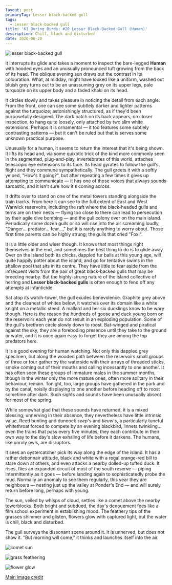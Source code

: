 ```yaml
---
layout: post
primaryTag: Lesser black-backed gull
tags:
  - Lesser black-backed gull
title: '61 Boring Birds: #20 Lesser Black-Backed Gull (Human)'
description: Chill, black and disturbed
date: 2020-06-20
---
```


![lesser black-backed gull](/assets/img/lesser-black-backed-gull.jpg)

It interrupts its glide and takes a moment to inspect the bare-legged **Human** with hooded eyes and an unusually pronounced tuft growing from the back of its head. The oblique evening sun draws out the contrast in its colouration. What, at midday, might have looked like a uniform, washed out bluish grey turns out to be an unassuming grey on its upper legs, pale turquoize on its upper body and a faded khaki on its head.

It circles slowly and takes pleasure in noticing the detail from each angle. From the front, one can see some subtlely darker and lighter patterns against the turquoize; astonishingly structured, as if they'd been purposefully designed. The dark patch on its back appears, on closer inspection, to hang quite loosely, only attached by two slim white extensions. Perhaps it is ornamental &mdash; it too features some subtlely contrasting patterns &mdash; but it can't be ruled out that is serves some unknown practical purpose. 

Unusually for a human, it seems to return the interest that it's being shown. It lifts its head and, via some quixotic trick of the kind more commonly seen in the segmented, plug-and-play, invertebrates of this world, attaches telescopic eye extensions to its face. Its head gyrates to follow the gull's flight and they commune sympathetically. The gull greets it with a softly yelped, "How's it going?", but after repeating a few times it gives up attempting to communicate &mdash; it has one of those voices that always sounds sarcastic, and it isn't sure how it's coming across.

It drifts over to stand on one of the metal towers standing alongside the train tracks. From here it can see to the full extent of East and West Warwick reservoirs, including the raft where the black-headed gulls and terns are on their nests &mdash; flying too close to there can lead to persecution by their agile dive bombing &mdash; and the gull colony over on the main island. Periodically some dozen gulls or so will rise into the air screaming loudly, "Danger... predator... fear...," but it is rarely anything to worry about. Those first time parents can be highly strung; the gulls that cried "Fox!".

It is a little older and wiser though. It knows that most things right themselves in the end, and sometimes the best thing to do is to glide away. Over on the island both its chicks, dappled fur balls at this young age, will quite happily potter about the island, and go for tentative swims in the shallow pool that sits in its centre. They have little to fear aside from the infrequent visits from the pair of great black-backed gulls that may be breeding nearby. But the highly-strung nature of the island collective of herring and **Lesser black-backed gulls** is often enough to fend off any attempts at infanticide.

Sat atop its watch-tower, the gull exudes benevolence. Graphite grey above and the cleanest of whites below, it watches over its domain like a white knight on a metallic steed. A mallard and her six ducklings know to be wary though. Here is the reason the hundreds of goose and duck young born on the reservoirs each year do not result in an exploding population. Some of the gull's brethren circle slowly down to roost. Bat-winged and piratical against the sky, they are a foreboding presence until they take to the ground or water, and it is once again easy to forget they are among the top predators here.

It is a good evening for human watching. Not only this dappled grey specimen, but along the wooded path between the reservoirs small groups of three or four gather by the waterside with their arrays of threaded sticks, smoke coming out of their mouths and calling incessantly to one another. It has often seen these groups of immature males in the summer months, though in the winter only the more mature ones, often more solitary in their behaviour, remain. Tonight, too, large groups have gathered in the park and by the canal, noisily displaying to one another before heading off to roost sometime after dark. Such sights and sounds have been unusually absent for most of the spring.

While somewhat glad that these sounds have returned, it is a mixed blessing; unnerving in their absence, they nevertheless have little intrinsic value. Reed bunting and dunnock _seep_'s and _tieuw_'s, a particularly tuneful whitethroat forced to compete by an evening blackbird, linnets twinkling... even the trains that pass every five minutes; they each contribute in their own way to the day's slow exhaling of life before it darkens. The humans, like unruly owls, are disruptors.

It sees an oystercatcher pick its way along the edge of the island. It has a rather debonnair attitude, black and white with a regal orange-red bill to stare down at others, and even attacks a nearby dolled-up tufted duck. It rises, flies an expanded circuit of most of the south reserve &mdash; piping intermittently as it goes &mdash; before landing again to sophisticatedly probe the mud. Normally an anomaly to see them regularly, this year they are neighbours &mdash; nesting just up the valley at Ponder's End &mdash; and will surely return before long, perhaps with young.

The sun, veiled by whisps of cloud, settles like a comet above the nearby towerblocks. Both bright and subdued, the day's denouement fees like a film school experiment in establishing mood. The feathery tips of the grasses shimmer and glisten, flowers glow with captured light, but the water is chill, black and disturbed.

The gull surveys the dissonant scene around it. It is unnerved, but does not show it. "But morning will come," it thinks and launches itself into the air.

![comet sun](/assets/img/comet-sun.jpg)

![grass feathering](/assets/img/grass-feathering.jpg)

![flower glow](/assets/img/flower-glow.jpg)

[Main image credit](https://commons.wikimedia.org/wiki/File:Lesser_Black_Backed_Gull_03.jpg)
